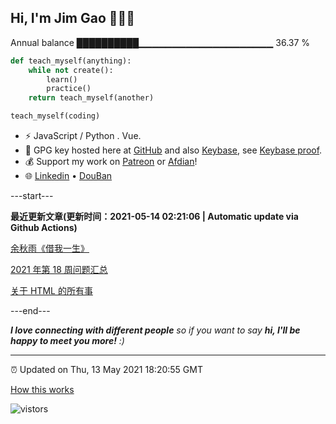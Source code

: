 
<h2>Hi, I'm Jim Gao 👋👨‍💻</h2>

Annual balance    ██████████▁▁▁▁▁▁▁▁▁▁▁▁▁▁▁▁▁▁▁▁   36.37 %

```python
def teach_myself(anything):
    while not create():
        learn()
        practice()
    return teach_myself(another)

teach_myself(coding)
```

- ⚡ JavaScript / Python . Vue.
- 🔑 GPG key hosted here at [GitHub](https://github.com/tianheg.gpg) and also [Keybase](https://keybase.io/yidajiabei/pgp_keys.asc), see [Keybase proof](https://gist.github.com/tianheg/1ce40c3e06eddab6bc72b87cc26ec067).
- 💰 Support my work on [Patreon](https://www.patreon.com/tianheg) or [Afdian](https://afdian.net/@yidajiabei)!
- 🌐 [Linkedin](https://www.linkedin.com/in/tianheg/) &bull; [DouBan](https://www.douban.com/people/yidajiabei/)

---start---

**最近更新文章(更新时间：2021-05-14 02:21:06 | Automatic update via Github Actions)**

[余秋雨《借我一生》](https://blog.yidajiabei.xyz/posts/yuqiuyu-reminiscences-and-reflections/)

[2021 年第 18 周问题汇总](https://blog.yidajiabei.xyz/posts/question-2021-18/)

[关于 HTML 的所有事](https://blog.yidajiabei.xyz/posts/everything-about-html/)

---end---

<em><b>I love connecting with different people</b> so if you want to say <b>hi, I'll be happy to meet you more!</b> :)</em>

---

⏰ Updated on Thu, 13 May 2021 18:20:55 GMT

[How this works](https://github.com/tianheg/tianheg/issues/1)

<img src="https://visitor-badge.glitch.me/badge?page_id=tianheg" alt="vistors" />
